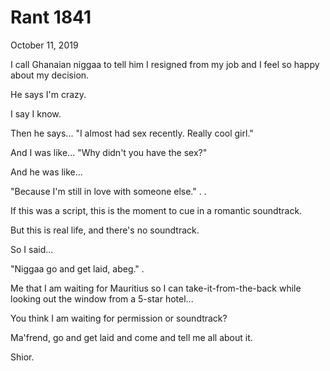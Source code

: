 # Rant 1841


October  11, 2019

I call Ghanaian niggaa to tell him I resigned from my job and I feel so happy about my decision.

He says I'm crazy.

I say I know. 

Then he says... "I almost had sex recently. Really cool girl."

And I was like... "Why didn't you have the sex?"

And he was like... 

"Because I'm still in love with someone else."
.
.

If this was a script, this is the moment to cue in a romantic soundtrack.

But this is real life, and there's no soundtrack.

So I said...

"Niggaa go and get laid, abeg."
.

Me that I am waiting for Mauritius so I can take-it-from-the-back while looking out the window from a 5-star hotel...

You think I am waiting for permission or soundtrack?

Ma'frend, go and get laid and come and tell me all about it. 

Shior.